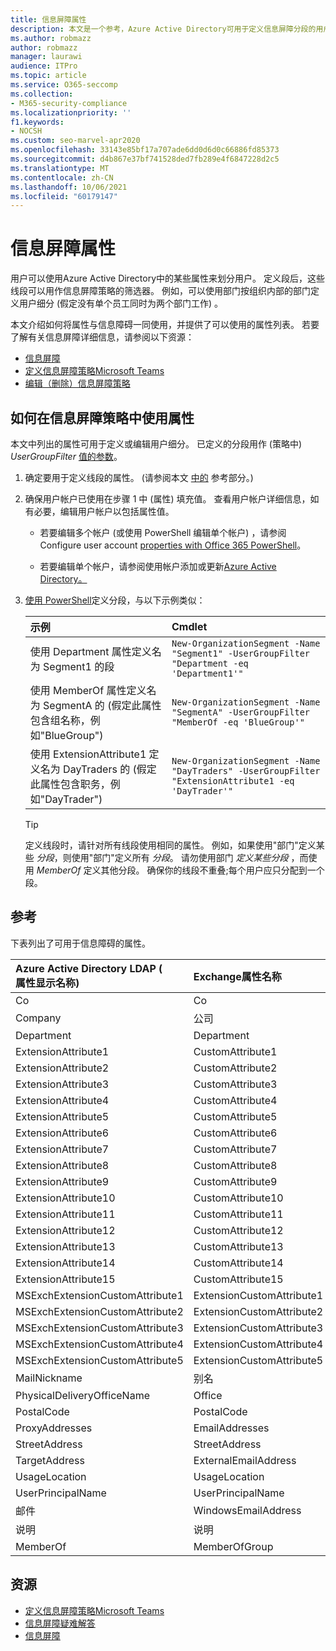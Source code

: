 ```yaml
---
title: 信息屏障属性
description: 本文是一个参考，Azure Active Directory可用于定义信息屏障分段的用户帐户属性。
ms.author: robmazz
author: robmazz
manager: laurawi
audience: ITPro
ms.topic: article
ms.service: O365-seccomp
ms.collection:
- M365-security-compliance
ms.localizationpriority: ''
f1.keywords:
- NOCSH
ms.custom: seo-marvel-apr2020
ms.openlocfilehash: 33143e85bf17a707ade6dd0d6d0c66886fd85373
ms.sourcegitcommit: d4b867e37bf741528ded7fb289e4f6847228d2c5
ms.translationtype: MT
ms.contentlocale: zh-CN
ms.lasthandoff: 10/06/2021
ms.locfileid: "60179147"
---
```

# <a name="information-barriers-attributes"></a>信息屏障属性

用户可以使用Azure Active Directory中的某些属性来划分用户。 定义段后，这些线段可以用作信息屏障策略的筛选器。 例如，可以使用部门按组织内部的部门定义用户细分 (假定没有单个员工同时为两个部门工作) 。

本文介绍如何将属性与信息障碍一同使用，并提供了可以使用的属性列表。 若要了解有关信息屏障详细信息，请参阅以下资源：

- [信息屏障](information-barriers.md)
- [定义信息屏障策略Microsoft Teams](information-barriers-policies.md)
- [编辑（删除）信息屏障策略](information-barriers-edit-segments-policies.md)

## <a name="how-to-use-attributes-in-information-barrier-policies"></a>如何在信息屏障策略中使用属性

本文中列出的属性可用于定义或编辑用户细分。 已定义的分段用作 (策略中) *UserGroupFilter* [值的参数](information-barriers-policies.md)。

1. 确定要用于定义线段的属性。  (请参阅本文 [中的](#reference) 参考部分。) 

2. 确保用户帐户已使用在步骤 1 中 (属性) 填充值。 查看用户帐户详细信息，如有必要，编辑用户帐户以包括属性值。 

    - 若要编辑多个帐户 (或使用 PowerShell 编辑单个帐户) ，请参阅 Configure user account [properties with Office 365 PowerShell](../enterprise/configure-user-account-properties-with-microsoft-365-powershell.md)。

    - 若要编辑单个帐户，请参阅使用帐户添加或更新[Azure Active Directory。](/azure/active-directory/fundamentals/active-directory-users-profile-azure-portal)

3. [使用 PowerShell](information-barriers-policies.md#define-segments-using-powershell)定义分段，与以下示例类似：

    |**示例**|**Cmdlet**|
    |:----------|:---------|
    | 使用 Department 属性定义名为 Segment1 的段 | `New-OrganizationSegment -Name "Segment1" -UserGroupFilter "Department -eq 'Department1'"` |
    | 使用 MemberOf 属性定义名为 SegmentA 的 (假定此属性包含组名称，例如"BlueGroup")  | `New-OrganizationSegment -Name "SegmentA" -UserGroupFilter "MemberOf -eq 'BlueGroup'"` |
    | 使用 ExtensionAttribute1 定义名为 DayTraders 的 (假定此属性包含职务，例如"DayTrader")  | `New-OrganizationSegment -Name "DayTraders" -UserGroupFilter "ExtensionAttribute1 -eq 'DayTrader'"` |

    > [!TIP]
    > 定义线段时，请针对所有线段使用相同的属性。 例如，如果使用"部门"定义某些 *分段*，则使用"部门"定义所有 *分段*。 请勿使用部门 *定义某些分段* ，而使用 *MemberOf* 定义其他分段。 确保你的线段不重叠;每个用户应只分配到一个段。

## <a name="reference"></a>参考

下表列出了可用于信息障碍的属性。

|**Azure Active Directory LDAP (<br/> 属性显示名称)**|**Exchange属性名称**|
|:---------------------------------------------------------------|:-------------------------|
| Co | Co |
| Company | 公司 |
| Department | Department |
| ExtensionAttribute1 | CustomAttribute1 |
| ExtensionAttribute2 | CustomAttribute2 |
| ExtensionAttribute3 | CustomAttribute3 |
| ExtensionAttribute4 | CustomAttribute4 |
| ExtensionAttribute5 | CustomAttribute5 |
| ExtensionAttribute6 | CustomAttribute6 |
| ExtensionAttribute7 | CustomAttribute7 |
| ExtensionAttribute8 | CustomAttribute8 |
| ExtensionAttribute9 | CustomAttribute9 |
| ExtensionAttribute10 | CustomAttribute10 |
| ExtensionAttribute11 | CustomAttribute11 |
| ExtensionAttribute12 | CustomAttribute12 |
| ExtensionAttribute13 | CustomAttribute13 |
| ExtensionAttribute14 | CustomAttribute14 |
| ExtensionAttribute15 | CustomAttribute15 |
| MSExchExtensionCustomAttribute1 | ExtensionCustomAttribute1 |
| MSExchExtensionCustomAttribute2 | ExtensionCustomAttribute2 |
| MSExchExtensionCustomAttribute3 | ExtensionCustomAttribute3 |
| MSExchExtensionCustomAttribute4 | ExtensionCustomAttribute4 |
| MSExchExtensionCustomAttribute5 | ExtensionCustomAttribute5 |
| MailNickname | 别名 |
| PhysicalDeliveryOfficeName | Office |
| PostalCode | PostalCode |
| ProxyAddresses | EmailAddresses |
| StreetAddress | StreetAddress |
| TargetAddress | ExternalEmailAddress |
| UsageLocation | UsageLocation |
| UserPrincipalName | UserPrincipalName |
| 邮件 | WindowsEmailAddress |
| 说明 | 说明 |
| MemberOf | MemberOfGroup |

## <a name="resources"></a>资源

- [定义信息屏障策略Microsoft Teams](information-barriers-policies.md)
- [信息屏障疑难解答](/office365/troubleshoot/information-barriers/information-barriers-troubleshooting)
- [信息屏障](information-barriers.md)